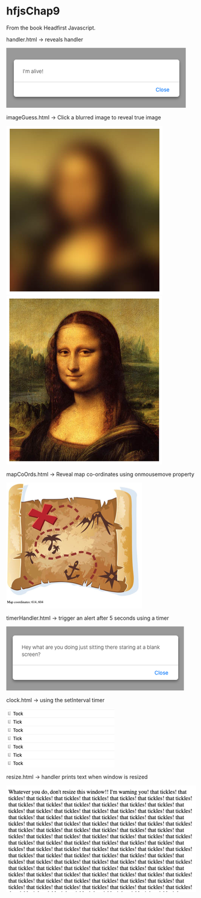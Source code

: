 # hfjsChap9

From the book Headfirst Javascript.

handler.html -> reveals handler

![handler image](handler.png)

imageGuess.html -> Click a blurred image to reveal true image

![blur image](blur.png)
![blur image 2](blur2.png)

mapCoOrds.html -> Reveal map co-ordinates using onmousemove property

![map image](mapEx.png)

timerHandler.html -> trigger an alert after 5 seconds using a timer

![timer image](timer.png)

clock.html -> using the setInterval timer

![setInterval image](tick.png)

resize.html -> handler prints text when window is resized

![resize image](resize.png)
